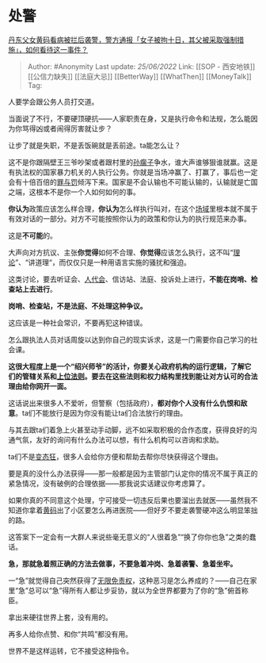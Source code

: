 # 处警
[丹东父女黄码看病被拦后袭警，警方通报「女子被拘十日，其父被采取强制措施」，如何看待这一事件？](https://www.zhihu.com/question/539068315/answer/2541586533)

> Author: #Anonymity
> Last update: *25/06/2022*
> Link: [[SOP - 西安地铁]] [[公信力缺失]] [[法庭大忌]] [[BetterWay]] [[WhatThen]] [[MoneyTalk]]
> Tag:

人要学会跟公务人员打交道。

当面说了不行，不要硬顶硬抗——人家职责在身，又是执行命令和法规，怎么能因为你骂得凶或者闹得厉害就让步？

让步了就是失职，不是丢饭碗就是丢前途。ta能怎么让？

这不是你跟隔壁王三爷吵架或者跟村里的[孙瘸子](https://www.zhihu.com/search?q=%E5%AD%99%E7%98%B8%E5%AD%90&search_source=Entity&hybrid_search_source=Entity&hybrid_search_extra=%7B%22sourceType%22%3A%22answer%22%2C%22sourceId%22%3A2541586533%7D)争水，谁大声谁够狠谁就赢。这是有执法权的国家暴力机关的人执行公务。你就是当场冲赢了、打赢了，事后也一定会有十倍百倍的[罪与罚](https://www.zhihu.com/search?q=%E7%BD%AA%E4%B8%8E%E7%BD%9A&search_source=Entity&hybrid_search_source=Entity&hybrid_search_extra=%7B%22sourceType%22%3A%22answer%22%2C%22sourceId%22%3A2541586533%7D)倾泻下来。国家是不会认输也不可能认输的，认输就是亡国之端，这根本不是你一个人如何如何的事。

**你认为**政策应该怎么样合理，**你认为**怎么样执行叫对，在这个[场域](https://www.zhihu.com/search?q=%E5%9C%BA%E5%9F%9F&search_source=Entity&hybrid_search_source=Entity&hybrid_search_extra=%7B%22sourceType%22%3A%22answer%22%2C%22sourceId%22%3A2541586533%7D)里根本就不属于有效对话的一部分。对方不可能按照你认为的政策和你认为的执行规范来办事。

这是**不可能**的。

大声向对方抗议、主张**你觉得**如何不合理、**你觉得**应该怎么执行，这不叫“[理论](https://www.zhihu.com/search?q=%E7%90%86%E8%AE%BA&search_source=Entity&hybrid_search_source=Entity&hybrid_search_extra=%7B%22sourceType%22%3A%22answer%22%2C%22sourceId%22%3A2541586533%7D)”、“讲道理“，而仅仅只是一种用语言实施的骚扰和强迫。

这类讨论，要去听证会、[人代会](https://www.zhihu.com/search?q=%E4%BA%BA%E4%BB%A3%E4%BC%9A&search_source=Entity&hybrid_search_source=Entity&hybrid_search_extra=%7B%22sourceType%22%3A%22answer%22%2C%22sourceId%22%3A2541586533%7D)、信访站、法庭、投诉处上进行，**不能在岗哨、检查站上去进行**。

**岗哨、检查站，不是法庭、不处理这种争议。**

这应该是一种社会常识，不要再犯这种错误。

怎么跟执法人员对话周旋以达到你自己的现实诉求，这是一门需要你自己学习的社会课。

**这很大程度上是一个“绍兴师爷”的活计，你要关心政府机构的运行逻辑，了解它们的管辖关系和[上位法则](https://www.zhihu.com/search?q=%E4%B8%8A%E4%BD%8D%E6%B3%95%E5%88%99&search_source=Entity&hybrid_search_source=Entity&hybrid_search_extra=%7B%22sourceType%22%3A%22answer%22%2C%22sourceId%22%3A2541586533%7D)。要去在这些法则和权力结构里找到能让对方认可的合法理由给你网开一面。**

这话说出来很多人不爱听，但警察（包括政府），**都对你个人没有什么仇恨和敌意**。ta们不能放行是因为你没有能让ta们合法放行的理由。

与其去跟ta们着急上火甚至动手动脚，远不如采取积极的合作态度，获得良好的沟通气氛，友好的询问有什么办法可以想，有什么机构可以咨询和求助。

ta们不是[变态狂](https://www.zhihu.com/search?q=%E5%8F%98%E6%80%81%E7%8B%82&search_source=Entity&hybrid_search_source=Entity&hybrid_search_extra=%7B%22sourceType%22%3A%22answer%22%2C%22sourceId%22%3A2541586533%7D)，很多人会给你方便和帮助去帮你尽快获得这个理由。

要是真的没什么办法获得——那一般都是因为主管部门认定你的情况不属于真正的紧急情况，没有破例的合理依据——那我说实话建议你考虑算了。

如果你真的不同意这个处理，宁可接受一切违反后果也要溜出去就医——虽然我不知道你拿着[黄码](https://www.zhihu.com/search?q=%E9%BB%84%E7%A0%81&search_source=Entity&hybrid_search_source=Entity&hybrid_search_extra=%7B%22sourceType%22%3A%22answer%22%2C%22sourceId%22%3A2541586533%7D)出了小区要怎么再进医院——但好歹不要走袭警硬冲这么明显笨拙的路。

这答案下一定会有一大群人来说些毫无意义的“人很着急”“换了你你也急”之类的蠢话。

**急，那就急着照正确的方法去做事，不要急着冲岗、急着袭警、急着坐牢。**

一“急”就觉得自己突然获得了[无限免责权](https://www.zhihu.com/search?q=%E6%97%A0%E9%99%90%E5%85%8D%E8%B4%A3%E6%9D%83&search_source=Entity&hybrid_search_source=Entity&hybrid_search_extra=%7B%22sourceType%22%3A%22answer%22%2C%22sourceId%22%3A2541586533%7D)，这种恶习是怎么养成的？——自己在家里“急”总可以“急”得所有人都让步妥协，就以为全世界都要为了你的“急”俯首称臣。

拿出来硬往世界上套，没有用的。

再多人给你点赞、和你“共鸣”都没有用。

世界不是这样运转，它不接受这种指令。
